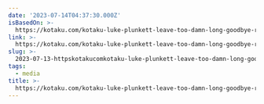 ```yaml
---
date: '2023-07-14T04:37:30.000Z'
isBasedOn: >-
  https://kotaku.com/kotaku-luke-plunkett-leave-too-damn-long-goodbye-rip-1850630211?rev=1689289340994
link: >-
  https://kotaku.com/kotaku-luke-plunkett-leave-too-damn-long-goodbye-rip-1850630211?rev=1689289340994
slug: >-
  2023-07-13-httpskotakucomkotaku-luke-plunkett-leave-too-damn-long-goodbye-rip-1850630211rev1689289340994
tags:
  - media
title: >-
  https://kotaku.com/kotaku-luke-plunkett-leave-too-damn-long-goodbye-rip-1850630211?rev=1689289340994
---
```

 
